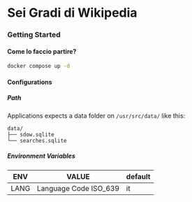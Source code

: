 # Sei Gradi di Wikipedia

### Getting Started
#### Come lo faccio partire?

```bash
docker compose up -d
```

#### Configurations

##### Path
Applications expects a data folder on `/usr/src/data/` like this:
```
data/
├── sdow.sqlite
└── searches.sqlite
```
##### Environment Variables

| ENV | VALUE | default |
| --- | --- | --- | 
| LANG | Language Code ISO_639 | it |
